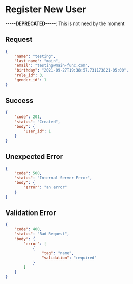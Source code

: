 # Register New User

**-----DEPRECATED-----**: This is not need by the moment

## Request

```JSON
{
    "name": "testing",
    "last_name": "main",
    "email": "testing@main-func.com",
    "birthday": "2021-09-27T19:38:57.731173821-05:00",
    "role_id": 3,
    "gender_id": 1
}
```

## Success

```JSON
{
    "code": 201,
    "status": "Created",
    "body": {
        "user_id": 1
    }
}
```

## Unexpected Error

```JSON
{
    "code": 500,
    "status": "Internal Server Error",
    "body": {
        "error": "an error"
    }
}
```

## Validation Error

```JSON
{
    "code": 400,
    "status": "Bad Request",
    "body": {
        "error": [
            {
                "tag": "name",
                "validation": "required"
            }
        ]
    }
}
```
